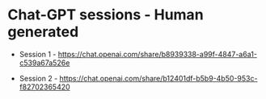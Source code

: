 # Chat-GPT sessions - Human generated

- Session 1 - https://chat.openai.com/share/b8939338-a99f-4847-a6a1-c539a67a526e

- Session 2 - https://chat.openai.com/share/b12401df-b5b9-4b50-953c-f82702365420
